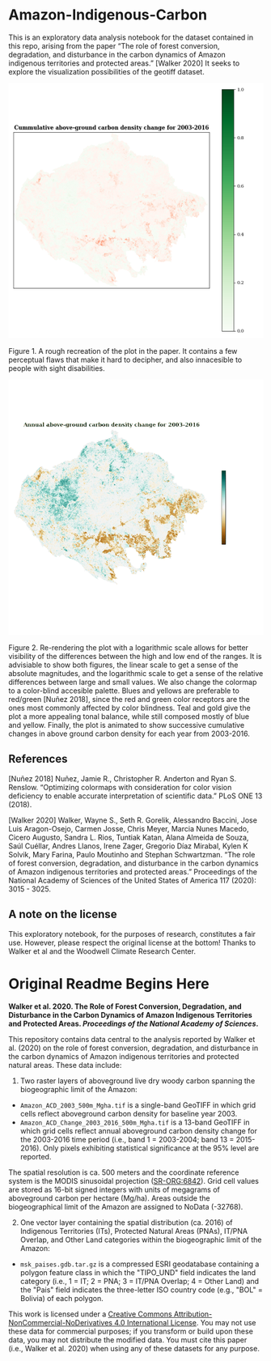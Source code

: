 # Amazon-Indigenous-Carbon

This is an exploratory data analysis notebook for the dataset contained in this repo, arising from the paper “The role of forest conversion, degradation, and disturbance in the carbon dynamics of Amazon indigenous territories and protected areas.” [Walker 2020] It seeks to explore the visualization possibilities of the geotiff dataset.

<img src="original-plot.png" />

Figure 1. A rough recreation of the plot in the paper. It contains a few perceptual flaws that make it hard to decipher, and also innacesible to people with sight disabilities.

<img src="amazon-carbon13frames.gif" />

Figure 2. Re-rendering the plot with a logarithmic scale allows for better visibility of the differences between the high and low end of the ranges. It is advisiable to show both figures, the linear scale to get a sense of the absolute magnitudes, and the logarithmic scale to get a sense of the relative differences between large and small values. We also change the colormap to a color-blind accesible palette. Blues and yellows are preferable to red/green [Nuñez 2018], since the red and green color receptors are the ones most commonly affected by color blindness. Teal and gold give the plot a more appealing tonal balance, while still composed mostly of blue and yellow. Finally, the plot is animated  to show successive cumulative changes in above ground carbon density for each year from 2003-2016.


## References

[Nuñez 2018] Nuñez, Jamie R., Christopher R. Anderton and Ryan S. Renslow. “Optimizing colormaps with consideration for color vision deficiency to enable accurate interpretation of scientific data.” PLoS ONE 13 (2018).

[Walker 2020] Walker, Wayne S., Seth R. Gorelik, Alessandro Baccini, Jose Luis Aragon-Osejo, Carmen Josse, Chris Meyer, Marcia Nunes Macedo, Cicero Augusto, Sandra L. Rios, Tuntiak Katan, Alana Almeida de Souza, Saúl Cuéllar, Andres Llanos, Irene Zager, Gregorio Díaz Mirabal, Kylen K Solvik, Mary Farina, Paulo Moutinho and Stephan Schwartzman. “The role of forest conversion, degradation, and disturbance in the carbon dynamics of Amazon indigenous territories and protected areas.” Proceedings of the National Academy of Sciences of the United States of America 117 (2020): 3015 - 3025.

## A note on the license
This exploratory notebook, for the purposes of research, constitutes a fair use. However, please respect the original license at the bottom! Thanks to Walker et al and the Woodwell Climate Research Center.

#  Original Readme Begins Here

**Walker et al. 2020. The Role of Forest Conversion, Degradation, and Disturbance in the Carbon Dynamics of Amazon Indigenous Territories and Protected Areas. _Proceedings of the National Academy of Sciences_.**

This repository contains data central to the analysis reported by Walker et al. (2020) on the role of forest conversion, degradation, and disturbance in the carbon dynamics of Amazon indigenous territories and protected natural areas. These data include:

1. Two raster layers of aboveground live dry woody carbon spanning the biogeographic limit of the Amazon:
+ `Amazon_ACD_2003_500m_Mgha.tif` is a single-band GeoTIFF in which grid cells reflect aboveground carbon density for baseline year 2003.
+ `Amazon_ACD_Change_2003_2016_500m_Mgha.tif` is a 13-band GeoTIFF in which grid cells reflect annual aboveground carbon density change for the 2003-2016 time period (i.e., band 1 = 2003-2004; band 13 = 2015-2016). Only pixels exhibiting statistical significance at the 95% level are reported.

The spatial resolution is ca. 500 meters and the coordinate reference system is the MODIS sinusoidal projection ([SR-ORG:6842](https://spatialreference.org/ref/sr-org/modis-sinusoidal/)). Grid cell values are stored as 16-bit signed integers with units of megagrams of aboveground carbon per hectare (Mg/ha). Areas outside the biogeographical limit of the Amazon are assigned to NoData (-32768).

2. One vector layer containing the spatial distribution (ca. 2016) of Indigenous Territories (ITs), Protected Natural Areas (PNAs), IT/PNA Overlap, and Other Land categories within the biogeographic limit of the Amazon:
+ `msk_paises.gdb.tar.gz` is a compressed ESRI geodatabase containing a polygon feature class in which the "TIPO_UND" field indicates the land category (i.e., 1 = IT; 2 = PNA; 3 = IT/PNA Overlap; 4 = Other Land) and the "Pais" field indicates the three-letter ISO country code (e.g., "BOL" = Bolivia) of each polygon.

This work is licensed under a  [Creative Commons Attribution-NonCommercial-NoDerivatives 4.0 International License](http://creativecommons.org/licenses/by-nc-nd/4.0/). You may not use these data for commercial purposes; if you transform or build upon these data, you may not distribute the modified data. You must cite this paper (i.e., Walker et al. 2020) when using any of these datasets for any purpose.

